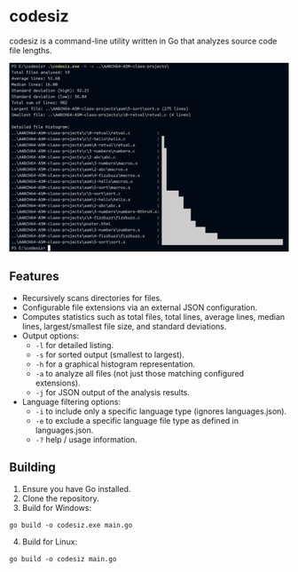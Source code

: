 # codesiz

codesiz is a command-line utility written in Go that analyzes source code file lengths.

![Codesiz](./codesiz.png)

## Features
- Recursively scans directories for files.
- Configurable file extensions via an external JSON configuration.
- Computes statistics such as total files, total lines, average lines, median lines, largest/smallest file size, and standard deviations.
- Output options:
  - `-l` for detailed listing.
  - `-s` for sorted output (smallest to largest).
  - `-h` for a graphical histogram representation.
  - `-a` to analyze all files (not just those matching configured extensions).
  - `-j` for JSON output of the analysis results.
- Language filtering options:
  - `-i` to include only a specific language type (ignores languages.json).
  - `-e` to exclude a specific language file type as defined in languages.json.
  - `-?` help / usage information.

## Building

1. Ensure you have Go installed.
2. Clone the repository.
3. Build for Windows:
```
go build -o codesiz.exe main.go
```
4. Build for Linux:
```
go build -o codesiz main.go
```

